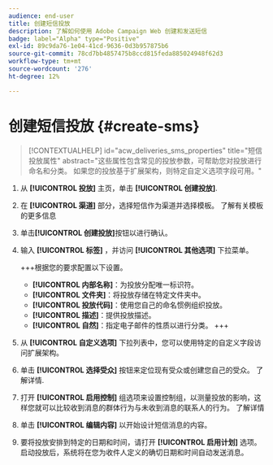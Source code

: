 ```yaml
---
audience: end-user
title: 创建短信投放
description: 了解如何使用 Adobe Campaign Web 创建和发送短信
badge: label="Alpha" type="Positive"
exl-id: 89c9da76-1e04-41cd-9636-0d3b957875b6
source-git-commit: 78cd7bb4857475b8ccd815feda885024948f62d3
workflow-type: tm+mt
source-wordcount: '276'
ht-degree: 12%

---
```


# 创建短信投放 {#create-sms}

>[!CONTEXTUALHELP]
>id="acw_deliveries_sms_properties"
>title="短信投放属性"
>abstract="这些属性包含常见的投放参数，可帮助您对投放进行命名和分类。 如果您的投放基于扩展架构，则特定自定义选项字段可用。"

1. 从 **[!UICONTROL 投放]** 主页，单击 **[!UICONTROL 创建投放]**.

1. 在 **[!UICONTROL 渠道]** 部分，选择短信作为渠道并选择模板。 了解有关模板的更多信息

1. 单击&#x200B;**[!UICONTROL 创建投放]**&#x200B;按钮以进行确认。

1. 输入 **[!UICONTROL 标签]** ，并访问 **[!UICONTROL 其他选项]** 下拉菜单。

   +++根据您的要求配置以下设置。
   * **[!UICONTROL 内部名称]**：为投放分配唯一标识符。
   * **[!UICONTROL 文件夹]**：将投放存储在特定文件夹中。
   * **[!UICONTROL 投放代码]**：使用您自己的命名惯例组织投放。
   * **[!UICONTROL 描述]**：提供投放描述。
   * **[!UICONTROL 自然]**：指定电子邮件的性质以进行分类。
+++

1. 从 **[!UICONTROL 自定义选项]** 下拉列表中，您可以使用特定的自定义字段访问扩展架构。

1. 单击 **[!UICONTROL 选择受众]** 按钮来定位现有受众或创建您自己的受众。 了解详情.

1. 打开 **[!UICONTROL 启用控制]** 组选项来设置控制组，以测量投放的影响，这样您就可以比较收到消息的群体行为与未收到消息的联系人的行为。 了解详情

1. 单击 **[!UICONTROL 编辑内容]** 以开始设计短信消息的内容。

1. 要将投放安排到特定的日期和时间，请打开 **[!UICONTROL 启用计划]** 选项。 启动投放后，系统将在您为收件人定义的确切日期和时间自动发送消息。
